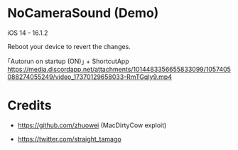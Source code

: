 # NoCameraSound (Demo)

iOS 14 - 16.1.2

Reboot your device to revert the changes.

｢Autorun on startup (ON)｣ + ShortcutApp
https://media.discordapp.net/attachments/1014483356655833099/1057405088274055249/video_17370129658033-RmTGqIy9.mp4


# Credits
- https://github.com/zhuowei (MacDirtyCow exploit)

- https://twitter.com/straight_tamago
